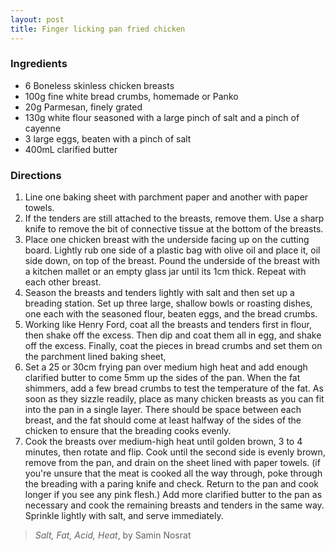 ```yaml
---
layout: post
title: Finger licking pan fried chicken
---
```


### Ingredients
- 6 Boneless skinless chicken breasts
- 100g fine white bread crumbs, homemade or Panko
- 20g Parmesan, finely grated
- 130g white flour seasoned with a large pinch of salt and a pinch of cayenne
- 3 large eggs, beaten with a pinch of salt
- 400mL clarified butter

### Directions
1. Line one baking sheet with parchment paper and another with paper towels.
2. If the tenders are still attached to the breasts, remove them. Use a sharp knife to remove the bit of connective tissue at the bottom of the breasts.
3. Place one chicken breast with the underside facing up on the cutting board. Lightly rub one side of a plastic bag with olive oil and place it, oil side down, on top of the breast. Pound the underside of the breast with a kitchen mallet or an empty glass jar until its 1cm thick. Repeat with each other breast.
4. Season the breasts and tenders lightly with salt and then set up a breading station. Set up three large, shallow bowls or roasting dishes, one each with the seasoned flour, beaten eggs, and the bread crumbs.
5. Working like Henry Ford, coat all the breasts and tenders first in flour, then shake off the excess. Then dip and coat them all in egg, and shake off the excess. Finally, coat the pieces in bread crumbs and set them on the parchment lined baking sheet,
6. Set a 25 or 30cm frying pan over medium high heat and add enough clarified butter to come 5mm up the sides of the pan. When the fat shimmers, add a few bread crumbs to test the temperature of the fat. As soon as they sizzle readily, place as many chicken breasts as you can fit into the pan in a single layer. There should be space between each breast, and the fat should come at least halfway of the sides of the chicken to ensure that the breading cooks evenly.
7. Cook the breasts over medium-high heat until golden brown, 3 to 4 minutes, then rotate and flip. Cook until the second side is evenly brown, remove from the pan, and drain on the sheet lined with paper towels. (if you're unsure that the meat is cooked all the way through, poke through the breading with a paring knife and check. Return to the pan and cook longer if you see any pink flesh.) Add more clarified butter to the pan as necessary and cook the remaining breasts and tenders in the same way. Sprinkle lightly with salt, and serve immediately.

> *Salt, Fat, Acid, Heat*, by Samin Nosrat

